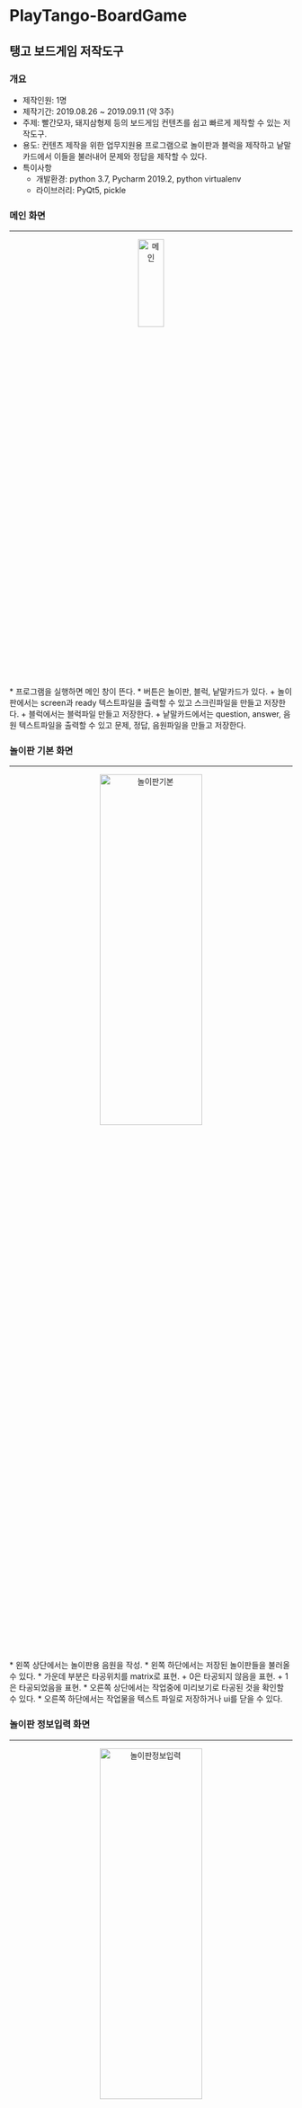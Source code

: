 # PlayTango-BoardGame
## 탱고 보드게임 저작도구

### 개요
* 제작인원: 1명
* 제작기간: 2019.08.26 ~ 2019.09.11 (약 3주)
* 주제: 빨간모자, 돼지삼형제 등의 보드게임 컨텐츠를 쉽고 빠르게 제작할 수 있는 저작도구.
* 용도: 컨텐츠 제작을 위한 업무지원용 프로그램으로 놀이판과 블럭을 제작하고 낱말카드에서 이들을 불러내어 문제와 정답을 제작할 수 있다.
* 특이사항
	+ 개발환경: python 3.7, Pycharm 2019.2, python virtualenv
	+ 라이브러리: PyQt5, pickle

### 메인 화면
***
<p align="center">
<img src="/img/main화면.JPG" width="30%" height="20%" title="메인"></img>
</p>   
* 프로그램을 실행하면 메인 창이 뜬다.
* 버튼은 놀이판, 블럭, 낱말카드가 있다.
	+ 놀이판에서는 screen과 ready 텍스트파일을 출력할 수 있고 스크린파일을 만들고 저장한다.
	+ 블럭에서는 블럭파일 만들고 저장한다.
	+ 낱말카드에서는 question, answer, 음원 텍스트파일을 출력할 수 있고 문제, 정답, 음원파일을 만들고 저장한다.

### 놀이판 기본 화면
***
<p align="center">
<img src="/img/놀이판_기본화면.JPG" width="60%" height="40%" title="놀이판기본"></img>
</p>   
* 왼쪽 상단에서는 놀이판용 음원을 작성.
* 왼쪽 하단에서는 저장된 놀이판들을 불러올 수 있다.
* 가운데 부분은 타공위치를 matrix로 표현.
	+ 0은 타공되지 않음을 표현.
	+ 1은 타공되었음을 표현.
* 오른쪽 상단에서는 작업중에 미리보기로 타공된 것을 확인할 수 있다.
* 오른쪽 하단에서는 작업물을 텍스트 파일로 저장하거나 ui를 닫을 수 있다.

### 놀이판 정보입력 화면
***
<p align="center">
<img src="/img/놀이판_정보입력.JPG" width="60%" height="40%" title="놀이판정보입력"></img>
</p>   

### 놀이판 미리보기
***
<p align="center">
<img src="/img/놀이판_미리보기.JPG" width="60%" height="40%" title="놀이판미리보기"></img>
</p>   

### 놀이판 출력된 텍스트파일 (보드)
***
<p align="center">
<img src="/img/놀이판_출력.JPG" width="60%" height="40%" title="놀이판보드텍스트파일"></img>
</p>   
* 타공된 위치를 0과 1로 표현하여 텍스트파일로 저장.
* 위의 형식으로 하드웨어가 텍스트파일을 읽는다.

### 놀이판 출력된 텍스트파일 (음원)
***
<p align="center">
<img src="/img/놀이판_음원_출력.JPG" width="60%" height="40%" title="놀이판음원텍스트파일"></img>
</p>   
* 위의 형식으로 하드웨어가 텍스트파일을 읽는다.

### 블럭 기본화면
***
<p align="center">
<img src="/img/블럭_기본화면.JPG" width="60%" height="40%" title="블럭기본화면"></img>
</p>   
* 왼쪽에서는 저장된 블럭을 불러올 수 있다.
* 블럭과 블럭 id 설정에서는 블럭정보를 저장할 수 있다.
	+ 놀이판과 마찬가지로 matrix로 블럭을 표현.
	+ 0은 타공되지 않음을 표현.
	+ 1은 타공되었음을 표현.
	+ 2는 깊이가 반으로 타공되었음을 표현.
	+ x는 블럭자체가 없음을 표현.
* 오른쪽 상단에서는 작업중에 미리보기로 타공된 것을 확인할 수 있다.

### 블럭 정보입력 화면
***
<p align="center">
<img src="/img/블럭_정보입력.JPG" width="60%" height="40%" title="블럭정보입력"></img>
</p>   

### 블럭 미리보기
***
<p align="center"> 
<img src="/img/블럭_미리보기창.JPG" width="60%" height="40%" title="블럭미리보기"></img>
</p>

### 낱말카드 문제탭 기본 화면
***
<p align="center"> 
<img src="/img/낱말카드_기본화면.JPG" width="60%" height="40%" title="낱말카드문제탭기본화면"></img>
</p>
* 낱말카드의 기본 화면.
* 상단과 하단의 컨트롤 박스는 모든 탭의 공통 기능.
	+ 상단의 기능은 텍스트파일을 출력할 때, 생성된 문제, 정답, 음원을 조합하여 출력 가능.
* 왼쪽에서는 앞서 만들어놓은 놀이판을 선택할 수 있고, 선택된 놀이판을 바탕으로 문제를 제작.
* 가운데 박스에서는 저장된 문제들을 불러올 수 있다.
* 오른쪽 박스에서는 생성된 블럭을 드래그하여 문제판을 만들 수 있다.
* 왼쪽 하단에서는 만들어놓은 블럭을 가져와서 문제판을 생성할 때 사용할 수 있다.

### 낱말카드 블럭 선택 화면
***
<p align="center"> 
<img src="/img/낱말카드_블럭선택.jpg" width="60%" height="40%" title="낱말카드블럭선택"></img>
</p>
* 블럭선택 버튼을 누르면 왼쪽에 생성해놓은 블럭리스트가 뜨고, 사용할 블럭을 오른쪽으로 드래그하여 가지고 올 수 있다.

### 낱말카드 문제탭 정보입력 화면
***
<p align="center"> 
<img src="/img/낱말카드_문제탭_정보입력.jpg" width="60%" height="40%" title="낱말카드문제탭정보입력화면"></img>
</p>
* 하단에서 사용할 블럭을 문제판에 가지고 올 수 있다.
* 문제판에서는 블럭들을 드래그로 이동시킬 수 있으며, 블럭을 더블클릭하면 시계방향으로 블럭 방향이 변경된다.

### 낱말카드 정답탭 기본 화면
***
<p align="center"> 
<img src="/img/낱말카드_정답탭_기본화면.jpg" width="60%" height="40%" title="낱말카드정답탭기본화면"></img>
</p>
* 문제탭과 마찬가지로 작동한다.
* 왼쪽에서 놀이판 대신 저장된 문제를 불러와서 작업을 한다.

### 낱말카드 정답탭 정보입력 화면
***
<p align="center"> 
<img src="/img/낱말카드_정답탭_정보입력.jpg" width="60%" height="40%" title="낱말카드정답탭정보입력화면"></img>
</p>

### 낱말카드 음원탭 기본 화면
***
<p align="center"> 
<img src="/img/낱말카드_음원탭_기본화면.jpg" width="60%" height="40%" title="낱말카드음원탭기본화면"></img>
</p>
* 음원탭에서도 음원파일을 생성, 저장, 삭제하는 방식과 저장된 음원을 불러오는 방식은 동일하다.
* 설정의 오른쪽 상단에서 행으로 음원을 추가, 삭제 가능하다.

### 낱말카드 음원탭 정보입력 화면
***
<p align="center"> 
<img src="/img/낱말카드_음원탭_정보입력.jpg" width="60%" height="40%" title="낱말카드음원탭정보입력화면"></img>
</p>

### 문제탭 출력된 텍스트파일
***
<p align="center"> 
<img src="/img/문제탭_출력.JPG" width="60%" height="40%" title="문제탭텍스트파일"></img>
</p>

### 정답탭 출력된 텍스트파일
***
<p align="center"> 
<img src="/img/정답탭_출력.JPG" width="60%" height="40%" title="정답탭텍스트파일"></img>
</p>

### 음원탭 출력된 텍스트파일
***
<p align="center"> 
<img src="/img/음원탭_출력.JPG" width="60%" height="40%" title="음원탭텍스트파일"></img>
</p>
